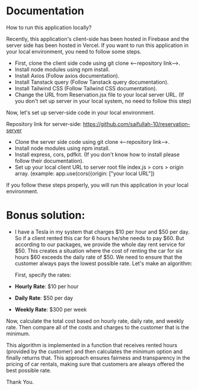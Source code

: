 # Documentation

How to run this application locally?

Recently, this application's client-side has been hosted in Firebase and the server side has been hosted in Vercel. If you want to run this application in your local environment, you need to follow some steps.
- First, clone the client side code using git clone <--repository link-->.
- Install node modules using npm install.
- Install Axios (Follow axios documentation).
- Install Tanstack query (Follow Tanstack query documentation).
- Install Tailwind CSS (Follow Tailwind CSS documentation).
- Change the URL from Reservation.jsx file to your local server URL. (If you don't set up server in your local system, no need to follow this step)
  
Now, let's set up server-side code in your local environment.

 Repository link for server-side:  https://github.com/saifullah-10/reservation-server

 - Clone the server side code using git clone <--repository link-->.
 - Install node modules using npm install.
 - Install express, cors, pdfkit. (If you don't know how to install please follow their documentation).
 - Set up your local client URL to server root file index.js > cors > origin array. (example: app.use(cors({origin: ["your local URL"])  

If you follow these steps properly, you will  run this application in your local environment.

# Bonus solution:

- I have a Tesla in my system that charges $10 per hour and $50 per day. So if a client rented this car for 6 hours he/she needs to pay $60. But according to our packages, we provide the whole day rent service for $50. This creates a situation where the cost of renting the car for six hours $60 exceeds the daily rate of $50. We need to ensure that the customer always pays the lowest possible rate. Let's make an algorithm:

  First, specify the rates:
 - **Hourly Rate**: $10 per hour
 - **Daily Rate**: $50 per day
 - **Weekly Rate**: $300 per week

Now, calculate the total cost based on hourly rate, daily rate, and weekly rate. Then compare all of the costs and charges to the customer that is the minimum. 

This algorithm is implemented in a function that receives rented hours (provided by the customer) and then calculates the minimum option and finally returns that. This approach ensures fairness and transparency in the pricing of  car rentals, making sure that customers are always offered the best possible rate.

Thank You.
